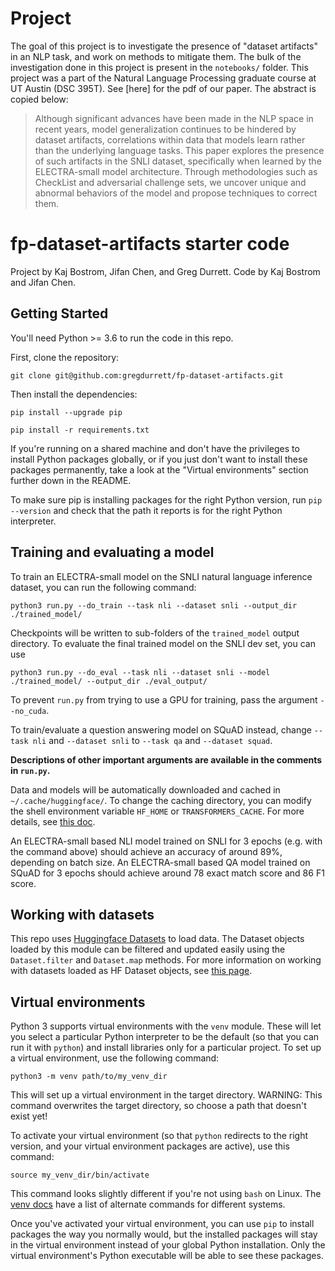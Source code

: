 # Project

The goal of this project is to investigate the presence of "dataset artifacts" in an NLP task, and work on methods to mitigate them. The bulk of the investigation done in this project is present in the `notebooks/` folder. This project was a part of the Natural Language Processing graduate course at UT Austin (DSC 395T). See [here] for the pdf of our paper. The abstract is copied below:

> Although significant advances have been made in the NLP space in recent years, model generalization continues to be hindered by dataset artifacts, correlations within data that models learn rather than the underlying language tasks. This paper explores the presence of such artifacts in the SNLI dataset, specifically when learned by the ELECTRA-small model architecture. Through methodologies such as CheckList and adversarial challenge sets, we uncover unique and abnormal behaviors of the model and propose techniques to correct them.


# fp-dataset-artifacts starter code

Project by Kaj Bostrom, Jifan Chen, and Greg Durrett. Code by Kaj Bostrom and Jifan Chen.

## Getting Started
You'll need Python >= 3.6 to run the code in this repo.

First, clone the repository:

`git clone git@github.com:gregdurrett/fp-dataset-artifacts.git`

Then install the dependencies:

`pip install --upgrade pip`

`pip install -r requirements.txt`

If you're running on a shared machine and don't have the privileges to install Python packages globally,
or if you just don't want to install these packages permanently, take a look at the "Virtual environments"
section further down in the README.

To make sure pip is installing packages for the right Python version, run `pip --version`
and check that the path it reports is for the right Python interpreter.

## Training and evaluating a model
To train an ELECTRA-small model on the SNLI natural language inference dataset, you can run the following command:

`python3 run.py --do_train --task nli --dataset snli --output_dir ./trained_model/`

Checkpoints will be written to sub-folders of the `trained_model` output directory.
To evaluate the final trained model on the SNLI dev set, you can use

`python3 run.py --do_eval --task nli --dataset snli --model ./trained_model/ --output_dir ./eval_output/`

To prevent `run.py` from trying to use a GPU for training, pass the argument `--no_cuda`.

To train/evaluate a question answering model on SQuAD instead, change `--task nli` and `--dataset snli` to `--task qa` and `--dataset squad`.

**Descriptions of other important arguments are available in the comments in `run.py`.**

Data and models will be automatically downloaded and cached in `~/.cache/huggingface/`.
To change the caching directory, you can modify the shell environment variable `HF_HOME` or `TRANSFORMERS_CACHE`.
For more details, see [this doc](https://huggingface.co/transformers/v4.0.1/installation.html#caching-models).

An ELECTRA-small based NLI model trained on SNLI for 3 epochs (e.g. with the command above) should achieve an accuracy of around 89%, depending on batch size.
An ELECTRA-small based QA model trained on SQuAD for 3 epochs should achieve around 78 exact match score and 86 F1 score.

## Working with datasets
This repo uses [Huggingface Datasets](https://huggingface.co/docs/datasets/) to load data.
The Dataset objects loaded by this module can be filtered and updated easily using the `Dataset.filter` and `Dataset.map` methods.
For more information on working with datasets loaded as HF Dataset objects, see [this page](https://huggingface.co/docs/datasets/process.html).

## Virtual environments
Python 3 supports virtual environments with the `venv` module. These will let you select a particular Python interpreter
to be the default (so that you can run it with `python`) and install libraries only for a particular project.
To set up a virtual environment, use the following command:

`python3 -m venv path/to/my_venv_dir`

This will set up a virtual environment in the target directory.
WARNING: This command overwrites the target directory, so choose a path that doesn't exist yet!

To activate your virtual environment (so that `python` redirects to the right version, and your virtual environment packages are active),
use this command:

`source my_venv_dir/bin/activate`

This command looks slightly different if you're not using `bash` on Linux. The [venv docs](https://docs.python.org/3/library/venv.html) have a list of alternate commands for different systems.

Once you've activated your virtual environment, you can use `pip` to install packages the way you normally would, but the installed
packages will stay in the virtual environment instead of your global Python installation. Only the virtual environment's Python
executable will be able to see these packages.

